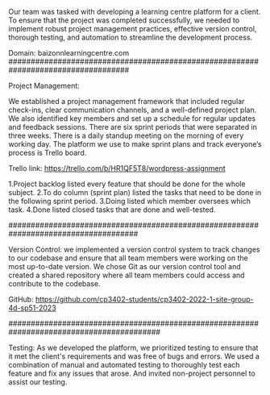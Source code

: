 Our team was tasked with developing a learning centre platform for a client.  
To ensure that the project was completed successfully, we needed to implement 
robust project management practices, effective version control, thorough testing, 
and automation to streamline the development process.

Domain: baizonnlearningcentre.com
###################################################################################

Project Management: 

We established a project management framework that included regular check-ins, 
clear communication channels, and a well-defined project plan.  We also identified 
key members and set up a schedule for regular updates and feedback sessions. There are
six sprint periods that were separated in three weeks. There is a daily standup meeting 
on the morning of every working day. The platform we use to make sprint plans and track 
everyone’s process is Trello board. 

Trello link: https://trello.com/b/HR1QF5T8/wordpress-assignment

1.Project backlog listed every feature that should be done for the whole subject.
2.To do column (sprint plan) listed the tasks that need to be done in the following sprint period.
3.Doing listed which member oversees which task. 
4.Done listed closed tasks that are done and well-tested.

#####################################################################################

Version Control:
we implemented a version control system to track changes to our codebase and ensure 
that all team members were working on the most up-to-date version.  We chose Git as our 
version control tool and created a shared repository where all team members could access 
and contribute to the codebase.

GitHub: https://github.com/cp3402-students/cp3402-2022-1-site-group-4d-sp51-2023

##########################################################################################

Testing: 
As we developed the platform, we prioritized testing to ensure that it met the client's 
requirements and was free of bugs and errors.  We used a combination of manual and automated 
testing to thoroughly test each feature and fix any issues that arose. And invited non-project 
personnel to assist our testing.
